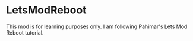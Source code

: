 LetsModReboot
=============

This mod is for learning purposes only. I am following Pahimar's Lets Mod Reboot tutorial.